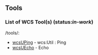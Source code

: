## Tools

### List of WCS Tool(s) (status:*in-work*)
/tools/:
* [wcsUPing](wcsPing) - wcs:Util : Ping
* [wcsUEcho](wcs) - Echo
